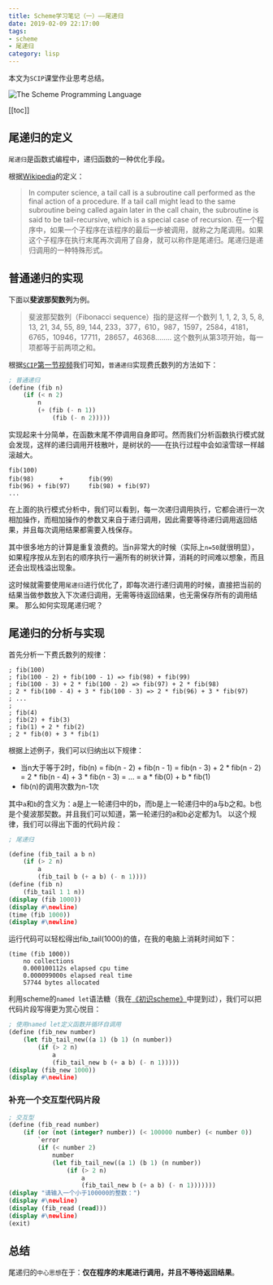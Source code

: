 ```yaml
---
title: Scheme学习笔记（一）——尾递归
date: 2019-02-09 22:17:00
tags:
- scheme
- 尾递归
category: lisp
---
```

本文为`SCIP`课堂作业思考总结。
<!-- more -->

![The Scheme
Programming Language](https://www.scheme.com/tspl4/canned/medium-cover.png)

[[toc]]

## 尾递归的定义

`尾递归`是函数式编程中，递归函数的一种优化手段。

根据[Wikipedia](https://en.wikipedia.org/wiki/Tail_call)的定义：

> In computer science, a tail call is a subroutine call performed as the final action of a procedure. If a tail call might lead to the same subroutine being called again later in the call chain, the subroutine is said to be tail-recursive, which is a special case of recursion. 
> 在一个程序中，如果一个子程序在该程序的最后一步被调用，就称之为尾调用。如果这个子程序在执行末尾再次调用了自身，就可以称作是尾递归。尾递归是递归调用的一种特殊形式。

## 普通递归的实现

下面以**斐波那契数列**为例。
> 斐波那契数列（Fibonacci sequence）指的是这样一个数列 1, 1, 2, 3, 5, 8, 13, 21, 34, 55, 89, 144, 233，377，610，987，1597，2584，4181，6765，10946，17711，28657，46368........
> 这个数列从第3项开始，每一项都等于前两项之和。

根据[`SCIP`第一节视频](https://www.bilibili.com/video/av8515129/?p=2)我们可知，`普通递归`实现费氏数列的方法如下：

```scheme
; 普通递归
(define (fib n)
    (if (< n 2)
        n
        (+ (fib (- n 1))
            (fib (- n 2)))))
```

实现起来十分简单，在函数末尾不停调用自身即可。然而我们分析函数执行模式就会发现，这样的递归调用开枝散叶，是树状的——在执行过程中会如滚雪球一样越滚越大。

```
fib(100)
fib(98)       +       fib(99）
fib(96) + fib(97)     fib(98) + fib(97)
...
```

在上面的执行模式分析中，我们可以看到，每一次递归调用执行，它都会进行一次相加操作，而相加操作的参数又来自于递归调用，因此需要等待递归调用返回结果，并且每次调用结果都需要入栈保存。

其中很多地方的计算是重复浪费的。当n非常大的时候（实际上`n=50`就很明显），如果程序按从左到右的顺序执行一遍所有的树状计算，消耗的时间难以想象，而且还会出现栈溢出现象。

这时候就需要使用`尾递归`进行优化了，即每次进行递归调用的时候，直接把当前的结果当做参数放入下次递归调用，无需等待返回结果，也无需保存所有的调用结果。
那么如何实现尾递归呢？

## 尾递归的分析与实现

首先分析一下费氏数列的规律：

```
; fib(100)
; fib(100 - 2) + fib(100 - 1) => fib(98) + fib(99)
; fib(100 - 3) + 2 * fib(100 - 2) => fib(97) + 2 * fib(98)
; 2 * fib(100 - 4) + 3 * fib(100 - 3) => 2 * fib(96) + 3 * fib(97)
; ...
;
; fib(4)
; fib(2) + fib(3)
; fib(1) + 2 * fib(2)
; 2 * fib(0) + 3 * fib(1)
```

根据上述例子，我们可以归纳出以下规律：

* 当n大于等于2时，fib(n) = fib(n - 2) + fib(n - 1) = fib(n - 3) + 2 * fib(n - 2) = 2 * fib(n - 4) + 3 * fib(n - 3) = ... = a * fib(0) + b * fib(1)
* fib(n)的调用次数为n-1次

其中`a`和`b`的含义为：a是上一轮递归中的b，而b是上一轮递归中的a与b之和。b也是个斐波那契数。并且我们可以知道，第一轮递归的a和b必定都为1。
以这个规律，我们可以得出下面的代码片段：

```scheme
; 尾递归

(define (fib_tail a b n)
    (if (> 2 n)
        a
        (fib_tail b (+ a b) (- n 1))))
(define (fib n)
    (fib_tail 1 1 n))
(display (fib 1000))
(display #\newline)
(time (fib 1000))
(display #\newline)
```

运行代码可以轻松得出fib_tail(1000)的值，在我的电脑上消耗时间如下：

```shell
(time (fib 1000))
    no collections
    0.000100112s elapsed cpu time
    0.000099000s elapsed real time
    57744 bytes allocated
```

利用scheme的`named let`语法糖（我在[《初识scheme》](https://www.yuchanns.xyz/posts/2019/01/15/scheme-at-first-sight.html)中提到过），我们可以把代码片段写得更为赏心悦目：

```scheme
; 使用named let定义函数并循环自调用
(define (fib_new number)
    (let fib_tail_new((a 1) (b 1) (n number))
        (if (> 2 n)
            a
            (fib_tail_new b (+ a b) (- n 1)))))
(display (fib_new 1000))
(display #\newline)
```
### 补充一个交互型代码片段
```scheme
; 交互型
(define (fib_read number)
    (if (or (not (integer? number)) (< 100000 number) (< number 0))
        `error
        (if (< number 2)
            number
            (let fib_tail_new((a 1) (b 1) (n number))
                (if (> 2 n)
                    a
                    (fib_tail_new b (+ a b) (- n 1)))))))
(display "请输入一个小于100000的整数：")
(display #\newline)
(display (fib_read (read)))
(display #\newline)
(exit)
```
## 总结
尾递归的`中心思想`在于：**仅在程序的末尾进行调用，并且不等待返回结果**。